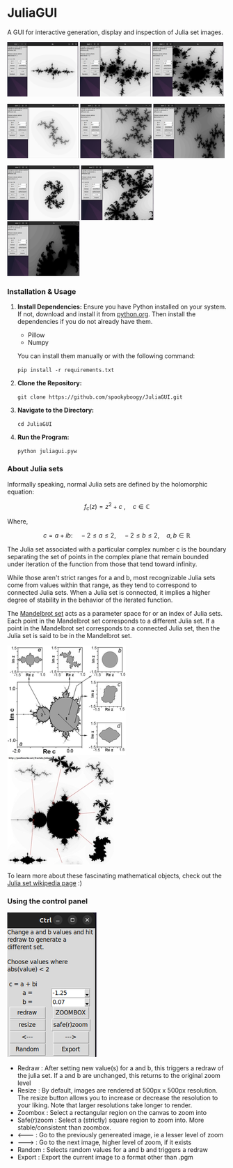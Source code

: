 # JuliaGUI
A GUI for interactive generation, display and inspection of Julia set images.

[![rabbit1](screenshots/.thumbnails/rabbit1_small.png)](screenshots/rabbit1.png) [![rabbit2](screenshots/.thumbnails/rabbit2_small.png)](screenshots/rabbit2.png) [![rabbit3](screenshots/.thumbnails/rabbit3_small.png)](screenshots/rabbit3.png)

[![dendrite1](screenshots/.thumbnails/dendrite1_small.png)](screenshots/dendrite1.png) [![dendrite2](screenshots/.thumbnails/dendrite2_small.png)](screenshots/dendrite2.png) [![dendrite3](screenshots/.thumbnails/dendrite3_small.png)](screenshots/dendrite3.png)

[![dragon1](screenshots/.thumbnails/dragon1_small.png)](screenshots/dragon1.png) [![dragon2](screenshots/.thumbnails/dragon2_small.png)](screenshots/dragon2.png) [![dragon3](screenshots/.thumbnails/dragon3_small.png)](screenshots/dragon3.png)


### Installation & Usage

1. **Install Dependencies:**
Ensure you have Python installed on your system. If not, download and install it from [python.org](https://www.python.org/downloads/). Then install the dependencies if you do not already have them.

    - Pillow
    - Numpy

    You can install them manually or with the following command:

    `pip install -r requirements.txt`

2. **Clone the Repository:**

    `git clone https://github.com/spookyboogy/JuliaGUI.git`

3. **Navigate to the Directory:**

    `cd JuliaGUI`

4. **Run the Program:**

    `python juliagui.pyw`

### About Julia sets

Informally speaking, normal Julia sets are defined by the holomorphic equation: 

$$ {\displaystyle f_{c}(z)=z^{2}+c~, \quad c \in \mathbb{C} } $$

Where,

$$  c = a + ib : \quad -2 \leq a \leq 2, \quad -2 \leq b \leq 2, \quad a,b \in \mathbb{R} $$

The Julia set associated with a particular complex number c is the boundary separating the set of points in the complex plane that remain bounded under iteration of the function from those that tend toward infinity.

While those aren't strict ranges for a and b, most recognizable Julia sets come from values within that range, as they tend to correspond to connected Julia sets. When a Julia set is connected, it implies a higher degree of stability in the behavior of the iterated function.

The [Mandelbrot set](https://en.wikipedia.org/wiki/Mandelbrot_set) acts as a parameter space for or an index of Julia sets. Each point in the Mandelbrot set corresponds to a different Julia set. If a point in the Mandelbrot set corresponds to a connected Julia set, then the Julia set is said to be in the Mandelbrot set.

[![alt](screenshots/.thumbnails/mandelbrot-parameter-space_small.png)](screenshots/mandelbrot-parameter-space.png) [![alt](screenshots/.thumbnails/mandelbrot-parameter-space-2_small.jpeg)](screenshots/mandelbrot-parameter-space-2.jpeg)

To learn more about these fascinating mathematical objects, check out the [Julia set wikipedia page](https://en.wikipedia.org/wiki/Julia_set) :)


### Using the control panel

![alt](screenshots/control_panel.png)

- Redraw : After setting new value(s) for a and b, this triggers a redraw of the julia set. If a and b are unchanged, this returns to the original zoom level
- Resize : By default, images are rendered at 500px x 500px resolution. The resize button allows you to increase or decrease the resolution to your liking. Note that larger resolutions take longer to render.
- Zoombox : Select a rectangular region on the canvas to zoom into
- Safe(r)zoom : Select a (strictly) square region to zoom into. More stable/consistent than zoombox.
- <--- : Go to the previously genereated image, ie a lesser level of zoom
- ---> : Go to the next image, higher level of zoom, if it exists
- Random : Selects random values for a and b and triggers a redraw
- Export : Export the current image to a format other than .pgm  